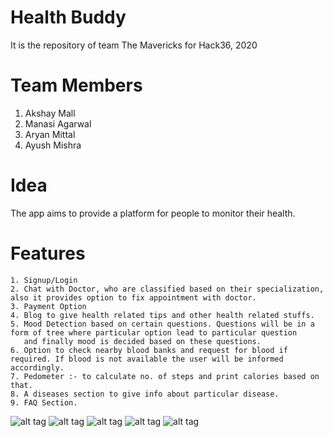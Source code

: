# Health Buddy
It is the repository of team The Mavericks for Hack36, 2020

# Team Members
1. Akshay Mall
2. Manasi Agarwal
3. Aryan Mittal
4. Ayush Mishra

# Idea
The app aims to provide a platform for people to monitor their health.

#   Features
    1. Signup/Login
    2. Chat with Doctor, who are classified based on their specialization, also it provides option to fix appointment with doctor.
    3. Payment Option
    4. Blog to give health related tips and other health related stuffs.
    5. Mood Detection based on certain questions. Questions will be in a form of tree where particular option lead to particular question 
       and finally mood is decided based on these questions.
    6. Option to check nearby blood banks and request for blood if required. If blood is not available the user will be informed                  accordingly.
    7. Pedometer :- to calculate no. of steps and print calories based on that.
    8. A diseases section to give info about particular disease.
    9. FAQ Section.
    
![alt tag](https://github.com/vamk-18/The-Mavericks/blob/master/Screenshot_2020-02-16-08-09-04-925_com.example.healthcare.jpg)
![alt tag](https://github.com/vamk-18/The-Mavericks/blob/master/Screenshot_2020-02-16-08-09-11-069_com.example.healthcare.jpg)
![alt tag](https://github.com/vamk-18/The-Mavericks/blob/master/Screenshot_2020-02-16-08-09-14-571_com.example.healthcare.jpg)
![alt tag](https://github.com/vamk-18/The-Mavericks/blob/master/Screenshot_2020-02-16-08-09-18-947_com.example.healthcare.jpg)
![alt tag](https://github.com/vamk-18/The-Mavericks/blob/master/Screenshot_2020-02-16-08-09-25-683_com.example.healthcare.jpg)
